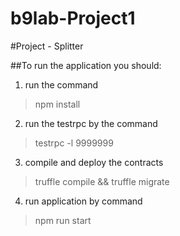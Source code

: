 # b9lab-Project1
#Project - Splitter

##To run the application you should:
1. run the command 
> npm install
2. run the testrpc by the command 
> testrpc -l 9999999
3. compile and deploy the contracts 
> truffle compile && truffle migrate
4. run application by command 
> npm run start